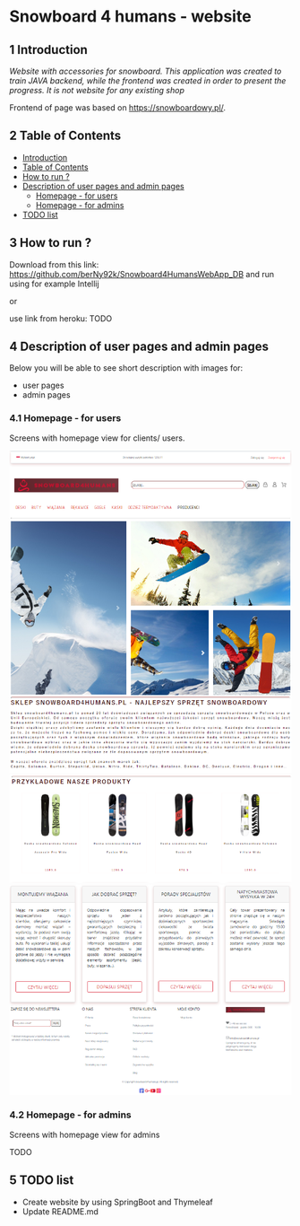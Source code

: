 # Snowboard 4 humans - website
## 1 Introduction
_Website with accessories for snowboard. This application was created to train JAVA backend, while the frontend was created in order to present the progress._
_It is not website for any existing shop_

Frontend of page was based on https://snowboardowy.pl/.

## 2 Table of Contents
- [Introduction](#1-Introduction)
- [Table of Contents](#2-Table-of-Contents)
- [How to run ?](#3-how-to-run-)
- [Description of user pages and admin pages](#4-Description-of-user-pages-and-admin-pages)
  - [Homepage - for users](#41-Homepage---for-users)
  - [Homepage - for admins](#42-Homepage---for-admins)
- [TODO list](#5-TODO-list)
## 3 How to run ?

Download from this link: https://github.com/berNy92k/Snowboard4HumansWebApp_DB and run using for example Intellij

or

use link from heroku: TODO

## 4 Description of user pages and admin pages
Below you will be able to see short description with images for:

- user pages
- admin pages

### 4.1 Homepage - for users
Screens with homepage view for clients/ users.

![GitHub Logo](src/main/resources/static/images/websiteScreens/homepage1.PNG)
![GitHub Logo](src/main/resources/static/images/websiteScreens/homepage2.PNG)
![GitHub Logo](src/main/resources/static/images/websiteScreens/homepage3.PNG)

### 4.2 Homepage - for admins
Screens with homepage view for admins

TODO

## 5 TODO list
* Create website by using SpringBoot and Thymeleaf
* Update README.md
